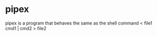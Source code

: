 # pipex
pipex is a program that behaves the same as the shell command &lt; file1 cmd1 | cmd2 > file2
